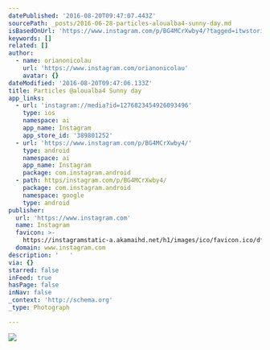 ```yaml
---
datePublished: '2016-08-20T09:47:07.443Z'
sourcePath: _posts/2016-06-28-particles-aloualba4-sunny-day.md
isBasedOnUrl: 'https://www.instagram.com/p/BG4MCrXwby4/?tagged=itwstories'
keywords: []
related: []
author:
  - name: orianonicolau
    url: 'https://www.instagram.com/orianonicolau'
    avatar: {}
dateModified: '2016-08-20T09:47:06.133Z'
title: Particles @aloualba4 Sunny day
app_links:
  - url: 'instagram://media?id=1276823454926093496'
    type: ios
    namespace: ai
    app_name: Instagram
    app_store_id: '389801252'
  - url: 'https://www.instagram.com/p/BG4MCrXwby4/'
    type: android
    namespace: ai
    app_name: Instagram
    package: com.instagram.android
  - path: https/instagram.com/p/BG4MCrXwby4/
    package: com.instagram.android
    namespace: google
    type: android
publisher:
  url: 'https://www.instagram.com'
  name: Instagram
  favicon: >-
    https://instagramstatic-a.akamaihd.net/h1/images/ico/favicon.ico/dfa85bb1fd63.ico
  domain: www.instagram.com
description: '   '
via: {}
starred: false
inFeed: true
hasPage: false
inNav: false
_context: 'http://schema.org'
_type: Photograph

---
```

![   ](https://imgflo.herokuapp.com/graph/vahj1ThiexotieMo/e9527a0fb0646e84b6127cf17161f681/noop.jpg?input=https%3A%2F%2Fscontent.cdninstagram.com%2Ft51.2885-15%2Fs640x640%2Fsh0.08%2Fe35%2F13408864_1175221665842429_1731344754_n.jpg%3Fig_cache_key%3DMTI3NjgyMzQ1NDkyNjA5MzQ5Ng%253D%253D.2)